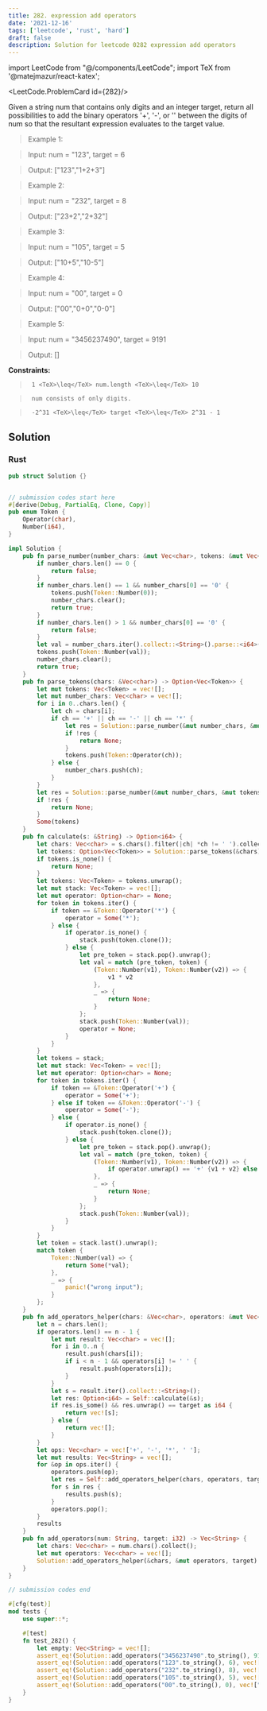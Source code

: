 ```yaml
---
title: 282. expression add operators
date: '2021-12-16'
tags: ['leetcode', 'rust', 'hard']
draft: false
description: Solution for leetcode 0282 expression add operators
---
```

import LeetCode from "@/components/LeetCode";
import TeX from '@matejmazur/react-katex';

<LeetCode.ProblemCard id={282}/>
 

  Given a string num that contains only digits and an integer target, return all possibilities to add the binary operators '+', '-', or '' between the digits of num so that the resultant expression evaluates to the target value.

   

 >   Example 1:

 >   Input: num <TeX>=</TeX> "123", target <TeX>=</TeX> 6

 >   Output: ["123","1+2+3"]

 >   Example 2:

 >   Input: num <TeX>=</TeX> "232", target <TeX>=</TeX> 8

 >   Output: ["23+2","2+32"]

 >   Example 3:

 >   Input: num <TeX>=</TeX> "105", target <TeX>=</TeX> 5

 >   Output: ["10+5","10-5"]

 >   Example 4:

 >   Input: num <TeX>=</TeX> "00", target <TeX>=</TeX> 0

 >   Output: ["00","0+0","0-0"]

 >   Example 5:

 >   Input: num <TeX>=</TeX> "3456237490", target <TeX>=</TeX> 9191

 >   Output: []

   

  **Constraints:**

  

 >   	1 <TeX>\leq</TeX> num.length <TeX>\leq</TeX> 10

 >   	num consists of only digits.

 >   	-2^31 <TeX>\leq</TeX> target <TeX>\leq</TeX> 2^31 - 1


## Solution
### Rust
```rust
pub struct Solution {}


// submission codes start here
#[derive(Debug, PartialEq, Clone, Copy)]
pub enum Token {
    Operator(char),
    Number(i64),
}

impl Solution {
    pub fn parse_number(number_chars: &mut Vec<char>, tokens: &mut Vec<Token>) -> bool {
        if number_chars.len() == 0 {
            return false;
        }
        if number_chars.len() == 1 && number_chars[0] == '0' {
            tokens.push(Token::Number(0));
            number_chars.clear();
            return true;
        }
        if number_chars.len() > 1 && number_chars[0] == '0' {
            return false;
        }
        let val = number_chars.iter().collect::<String>().parse::<i64>().unwrap();
        tokens.push(Token::Number(val));
        number_chars.clear();
        return true;
    }
    pub fn parse_tokens(chars: &Vec<char>) -> Option<Vec<Token>> {
        let mut tokens: Vec<Token> = vec![];
        let mut number_chars: Vec<char> = vec![];
        for i in 0..chars.len() {
            let ch = chars[i];
            if ch == '+' || ch == '-' || ch == '*' {
                let res = Solution::parse_number(&mut number_chars, &mut tokens);
                if !res {
                    return None;
                }
                tokens.push(Token::Operator(ch));
            } else {
                number_chars.push(ch);
            }
        }
        let res = Solution::parse_number(&mut number_chars, &mut tokens);
        if !res {
            return None;
        }
        Some(tokens)
    }
    pub fn calculate(s: &String) -> Option<i64> {
        let chars: Vec<char> = s.chars().filter(|ch| *ch != ' ').collect();
        let tokens: Option<Vec<Token>> = Solution::parse_tokens(&chars);
        if tokens.is_none() {
            return None;
        }
        let tokens: Vec<Token> = tokens.unwrap();
        let mut stack: Vec<Token> = vec![];
        let mut operator: Option<char> = None;
        for token in tokens.iter() {
            if token == &Token::Operator('*') {
                operator = Some('*');
            } else {
                if operator.is_none() {
                    stack.push(token.clone());
                } else {
                    let pre_token = stack.pop().unwrap();
                    let val = match (pre_token, token) {
                        (Token::Number(v1), Token::Number(v2)) => {
                            v1 * v2
                        },
                        _ => {
                            return None;
                        }
                    };
                    stack.push(Token::Number(val));
                    operator = None;
                }
            }
        }
        let tokens = stack;
        let mut stack: Vec<Token> = vec![];
        let mut operator: Option<char> = None;
        for token in tokens.iter() {
            if token == &Token::Operator('+') {
                operator = Some('+');
            } else if token == &Token::Operator('-') {
                operator = Some('-');
            } else {
                if operator.is_none() {
                    stack.push(token.clone());
                } else {
                    let pre_token = stack.pop().unwrap();
                    let val = match (pre_token, token) {
                        (Token::Number(v1), Token::Number(v2)) => {
                            if operator.unwrap() == '+' {v1 + v2} else {v1 - v2}
                        },
                        _ => {
                            return None;
                        }
                    };
                    stack.push(Token::Number(val));
                }
            }
        }
        let token = stack.last().unwrap();
        match token {
            Token::Number(val) => {
                return Some(*val);
            },
            _ => {
                panic!("wrong input");
            }
        };
    }
    pub fn add_operators_helper(chars: &Vec<char>, operators: &mut Vec<char>, target: i32) -> Vec<String> {
        let n = chars.len();
        if operators.len() == n - 1 {
            let mut result: Vec<char> = vec![];
            for i in 0..n {
                result.push(chars[i]);
                if i < n - 1 && operators[i] != ' ' {
                    result.push(operators[i]);
                }
            }
            let s = result.iter().collect::<String>();
            let res: Option<i64> = Self::calculate(&s);
            if res.is_some() && res.unwrap() == target as i64 {
                return vec![s];
            } else {
                return vec![];
            }
        }
        let ops: Vec<char> = vec!['+', '-', '*', ' '];
        let mut results: Vec<String> = vec![];
        for &op in ops.iter() {
            operators.push(op);
            let res = Self::add_operators_helper(chars, operators, target);
            for s in res {
                results.push(s);
            }
            operators.pop();
        }
        results
    }
    pub fn add_operators(num: String, target: i32) -> Vec<String> {
        let chars: Vec<char> = num.chars().collect();
        let mut operators: Vec<char> = vec![];
        Solution::add_operators_helper(&chars, &mut operators, target)
    }
}

// submission codes end

#[cfg(test)]
mod tests {
    use super::*;

    #[test]
    fn test_282() {
        let empty: Vec<String> = vec![];
        assert_eq!(Solution::add_operators("3456237490".to_string(), 9191), empty);
        assert_eq!(Solution::add_operators("123".to_string(), 6), vec!["1+2+3".to_string(), "1*2*3".to_string()]);
        assert_eq!(Solution::add_operators("232".to_string(), 8), vec!["2+3*2".to_string(), "2*3+2".to_string()]);
        assert_eq!(Solution::add_operators("105".to_string(), 5), vec!["1*0+5".to_string(),"10-5".to_string()]);
        assert_eq!(Solution::add_operators("00".to_string(), 0), vec!["0+0".to_string(),"0-0".to_string(), "0*0".to_string()]);
    }
}

```
